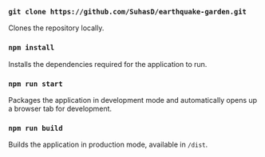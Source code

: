 ### `git clone https://github.com/SuhasD/earthquake-garden.git`
Clones the repository locally.<br />

### `npm install`
Installs the dependencies required for the application to run.<br />

### `npm run start`
Packages the application in development mode and automatically opens up a browser tab for development.<br />

### `npm run build`
Builds the application in production mode, available in `/dist`.<br />
